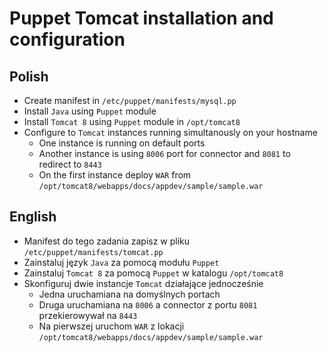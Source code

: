 # Puppet Tomcat installation and configuration

## Polish

- Create manifest in `/etc/puppet/manifests/mysql.pp`
- Install `Java` using `Puppet` module
- Install `Tomcat 8` using `Puppet` module in `/opt/tomcat8`
- Configure to `Tomcat` instances running simultanously on your hostname
    - One instance is running on default ports
    - Another instance is using `8006` port for connector and `8081` to redirect to `8443`
    - On the first instance deploy `WAR` from `/opt/tomcat8/webapps/docs/appdev/sample/sample.war`

## English

- Manifest do tego zadania zapisz w pliku `/etc/puppet/manifests/tomcat.pp`
- Zainstaluj język `Java` za pomocą modułu `Puppet`
- Zainstaluj `Tomcat 8` za pomocą `Puppet` w katalogu `/opt/tomcat8`
- Skonfiguruj dwie instancje `Tomcat` działające jednocześnie
    - Jedna uruchamiana na domyślnych portach
    - Druga uruchamiana na `8006` a connector z portu `8081` przekierowywał na `8443`
    - Na pierwszej uruchom `WAR` z lokacji `/opt/tomcat8/webapps/docs/appdev/sample/sample.war`
